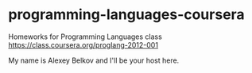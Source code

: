 programming-languages-coursera
==============================

Homeworks for Programming Languages class https://class.coursera.org/proglang-2012-001

My name is Alexey Belkov and I'll be your host here.
